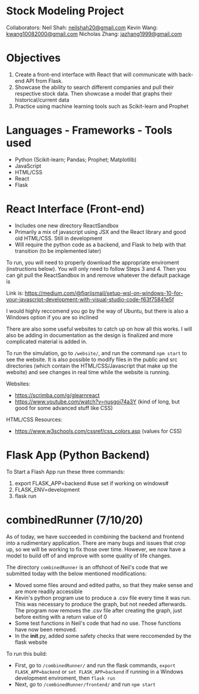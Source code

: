 # Stock Modeling Project 
Collaborators: 
Neil Shah: neilshah20@gmail.com 
Kevin Wang: kwang10082000@gmail.com
Nicholas Zhang: jazhang1999@gmail.com 

# Objectives
1. Create a front-end interface with React that will communicate with back-end API from Flask. 
2. Showcase the ability to search different companies and pull their respective stock data. Then showcase a model that graphs their historical/current data
3. Practice using machine learning tools such as Scikit-learn and Prophet

# Languages - Frameworks - Tools used
* Python (Scikit-learn; Pandas; Prophet; Matplotlib)
* JavaScript
* HTML/CSS
* React
* Flask

# React Interface (Front-end)

* Includes one new directory ReactSandbox
* Primarily a mix of javascript using JSX and the React library and good old HTML/CSS. Still in development
* Will require the python code as a backend, and Flask to help with that transition (to be implemented later)

To run, you will need to properly download the appropriate enviroment (instructions below). You will only need to follow Steps 3 and 4. Then you can git pull the ReactSandbox in and remove whatever the default package is

Link is: https://medium.com/@fiqriismail/setup-wsl-on-windows-10-for-your-javascript-development-with-visual-studio-code-f63f75841e5f

I would highly reccomend you go by the way of Ubuntu, but there is also a Windows option if you are so inclined

There are also some useful websites to catch up on how all this works. I will also be adding in documentation as the design is finalized and more complicated material is added in. 

To run the simulation, go to `/website/`, and run the command `npm start` to see the website. It is also possible to modify files in the public and src directories (which contain the HTML/CSS/Javascript that make up the website) and see changes in real time while the website is running.

Websites:
* https://scrimba.com/g/glearnreact
* https://www.youtube.com/watch?v=nusgoj74a3Y (kind of long, but good for some advanced stuff like CSS)

HTML/CSS Resources:
* https://www.w3schools.com/cssref/css_colors.asp (values for CSS)

# Flask App (Python Backend)
To Start a Flash App run these three commands:
1. export FLASK_APP=backend #use set if working on windows#
2. FLASK_ENV=development
3. flask run

# combinedRunner (7/10/20)
As of today, we have succeeded in combining the backend and frontend into a rudimentary application. There are many bugs and issues that crop up, so we will be working to fix those over time. However, we now have a model to build off of and improve with some quality of life changes.

The directory `combinedRunner` is an offshoot of Neil's code that we submitted today with the below mentioned modifications:
* Moved some files around and edited paths, so that they make sense and are more readily accessible
* Kevin's python program use to produce a .csv file every time it was run. This was necessary to produce the graph, but not needed afterwards. The program now removes the .csv file after creating the graph, just before exiting with a return value of 0
* Some test functions in Neil's code that had no use. Those functions have now been removed. 
* In the __init__.py, added some safety checks that were reccomended by the flask website

To run this build:
* First, go to `/combinedRunner/` and run the flask commands, `export FLASK_APP=backend` or `set FLASK_APP=backend` if running in a Windows development enviroment, then `flask run`
* Next, go to `/combinedRunner/frontend/` and run `npm start`


